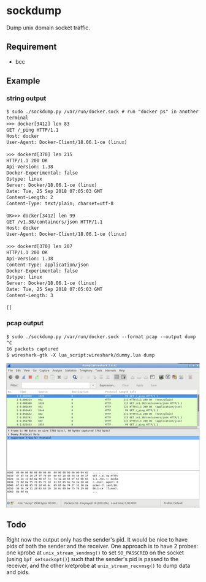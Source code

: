 # sockdump

Dump unix domain socket traffic.

## Requirement

- bcc

## Example

### string output

```
$ sudo ./sockdump.py /var/run/docker.sock # run "docker ps" in another terminal
>>> docker[3412] len 83
GET /_ping HTTP/1.1
Host: docker
User-Agent: Docker-Client/18.06.1-ce (linux)

>>> dockerd[370] len 215
HTTP/1.1 200 OK
Api-Version: 1.38
Docker-Experimental: false
Ostype: linux
Server: Docker/18.06.1-ce (linux)
Date: Tue, 25 Sep 2018 07:05:03 GMT
Content-Length: 2
Content-Type: text/plain; charset=utf-8

OK>>> docker[3412] len 99
GET /v1.38/containers/json HTTP/1.1
Host: docker
User-Agent: Docker-Client/18.06.1-ce (linux)

>>> dockerd[370] len 207
HTTP/1.1 200 OK
Api-Version: 1.38
Content-Type: application/json
Docker-Experimental: false
Ostype: linux
Server: Docker/18.06.1-ce (linux)
Date: Tue, 25 Sep 2018 07:05:03 GMT
Content-Length: 3

[]
```

### pcap output

```
$ sudo ./sockdump.py /var/run/docker.sock --format pcap --output dump
^C
16 packets captured
$ wireshark-gtk -X lua_script:wireshark/dummy.lua dump
```
![wireshark](wireshark/wireshark.jpg)

## Todo

Right now the output only has the sender's pid.  It would be nice to
have pids of both the sender and the receiver.  One approach is to
have 2 probes: one kprobe at `unix_stream_sendmsg()` to set
`SO_PASSCRED` on the socket (using `bpf_setsockopt()`) such that the
sender's pid is passed to the receiver, and the other kretprobe at
`unix_stream_recvmsg()` to dump data and pids.
